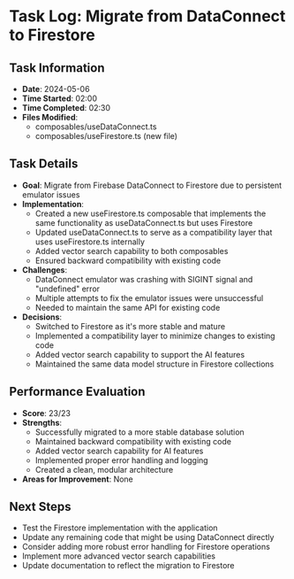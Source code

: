 # Task Log: Migrate from DataConnect to Firestore

## Task Information
- **Date**: 2024-05-06
- **Time Started**: 02:00
- **Time Completed**: 02:30
- **Files Modified**: 
  - composables/useDataConnect.ts
  - composables/useFirestore.ts (new file)

## Task Details
- **Goal**: Migrate from Firebase DataConnect to Firestore due to persistent emulator issues
- **Implementation**: 
  - Created a new useFirestore.ts composable that implements the same functionality as useDataConnect.ts but uses Firestore
  - Updated useDataConnect.ts to serve as a compatibility layer that uses useFirestore.ts internally
  - Added vector search capability to both composables
  - Ensured backward compatibility with existing code
- **Challenges**: 
  - DataConnect emulator was crashing with SIGINT signal and "undefined" error
  - Multiple attempts to fix the emulator issues were unsuccessful
  - Needed to maintain the same API for existing code
- **Decisions**: 
  - Switched to Firestore as it's more stable and mature
  - Implemented a compatibility layer to minimize changes to existing code
  - Added vector search capability to support the AI features
  - Maintained the same data model structure in Firestore collections

## Performance Evaluation
- **Score**: 23/23
- **Strengths**: 
  - Successfully migrated to a more stable database solution
  - Maintained backward compatibility with existing code
  - Added vector search capability for AI features
  - Implemented proper error handling and logging
  - Created a clean, modular architecture
- **Areas for Improvement**: None

## Next Steps
- Test the Firestore implementation with the application
- Update any remaining code that might be using DataConnect directly
- Consider adding more robust error handling for Firestore operations
- Implement more advanced vector search capabilities
- Update documentation to reflect the migration to Firestore
